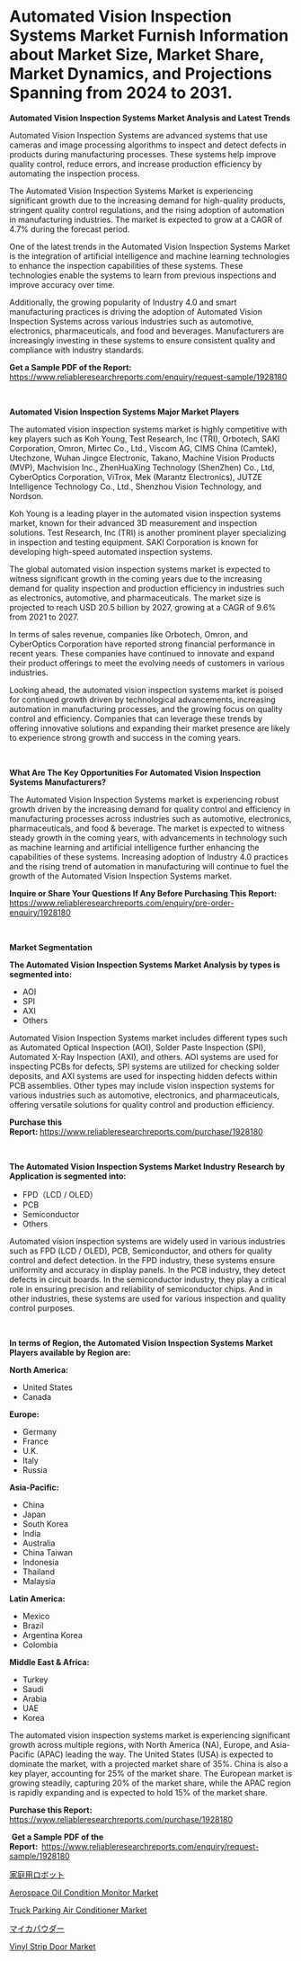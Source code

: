 <p><h1>Automated Vision Inspection Systems Market Furnish Information about Market Size, Market Share, Market Dynamics, and Projections Spanning from 2024 to 2031.</h1></p><p><strong>Automated Vision Inspection Systems Market Analysis and Latest Trends</strong></p>
<p><p>Automated Vision Inspection Systems are advanced systems that use cameras and image processing algorithms to inspect and detect defects in products during manufacturing processes. These systems help improve quality control, reduce errors, and increase production efficiency by automating the inspection process.</p><p>The Automated Vision Inspection Systems Market is experiencing significant growth due to the increasing demand for high-quality products, stringent quality control regulations, and the rising adoption of automation in manufacturing industries. The market is expected to grow at a CAGR of 4.7% during the forecast period.</p><p>One of the latest trends in the Automated Vision Inspection Systems Market is the integration of artificial intelligence and machine learning technologies to enhance the inspection capabilities of these systems. These technologies enable the systems to learn from previous inspections and improve accuracy over time.</p><p>Additionally, the growing popularity of Industry 4.0 and smart manufacturing practices is driving the adoption of Automated Vision Inspection Systems across various industries such as automotive, electronics, pharmaceuticals, and food and beverages. Manufacturers are increasingly investing in these systems to ensure consistent quality and compliance with industry standards.</p></p>
<p><strong>Get a Sample PDF of the Report:&nbsp;</strong> <a href="https://www.reliableresearchreports.com/enquiry/request-sample/1928180">https://www.reliableresearchreports.com/enquiry/request-sample/1928180</a></p>
<p>&nbsp;</p>
<p><strong>Automated Vision Inspection Systems Major Market Players</strong></p>
<p><p>The automated vision inspection systems market is highly competitive with key players such as Koh Young, Test Research, Inc (TRI), Orbotech, SAKI Corporation, Omron, Mirtec Co., Ltd., Viscom AG, CIMS China (Camtek), Utechzone, Wuhan Jingce Electronic, Takano, Machine Vision Products (MVP), Machvision Inc., ZhenHuaXing Technology (ShenZhen) Co., Ltd, CyberOptics Corporation, ViTrox, Mek (Marantz Electronics), JUTZE Intelligence Technology Co., Ltd., Shenzhou Vision Technology, and Nordson.</p><p>Koh Young is a leading player in the automated vision inspection systems market, known for their advanced 3D measurement and inspection solutions. Test Research, Inc (TRI) is another prominent player specializing in inspection and testing equipment. SAKI Corporation is known for developing high-speed automated inspection systems.</p><p>The global automated vision inspection systems market is expected to witness significant growth in the coming years due to the increasing demand for quality inspection and production efficiency in industries such as electronics, automotive, and pharmaceuticals. The market size is projected to reach USD 20.5 billion by 2027, growing at a CAGR of 9.6% from 2021 to 2027.</p><p>In terms of sales revenue, companies like Orbotech, Omron, and CyberOptics Corporation have reported strong financial performance in recent years. These companies have continued to innovate and expand their product offerings to meet the evolving needs of customers in various industries.</p><p>Looking ahead, the automated vision inspection systems market is poised for continued growth driven by technological advancements, increasing automation in manufacturing processes, and the growing focus on quality control and efficiency. Companies that can leverage these trends by offering innovative solutions and expanding their market presence are likely to experience strong growth and success in the coming years.</p></p>
<p>&nbsp;</p>
<p><strong>What Are The Key Opportunities For Automated Vision Inspection Systems Manufacturers?</strong></p>
<p><p>The Automated Vision Inspection Systems market is experiencing robust growth driven by the increasing demand for quality control and efficiency in manufacturing processes across industries such as automotive, electronics, pharmaceuticals, and food & beverage. The market is expected to witness steady growth in the coming years, with advancements in technology such as machine learning and artificial intelligence further enhancing the capabilities of these systems. Increasing adoption of Industry 4.0 practices and the rising trend of automation in manufacturing will continue to fuel the growth of the Automated Vision Inspection Systems market.</p></p>
<p><strong>Inquire or Share Your Questions If Any Before Purchasing This Report:</strong> <a href="https://www.reliableresearchreports.com/enquiry/pre-order-enquiry/1928180">https://www.reliableresearchreports.com/enquiry/pre-order-enquiry/1928180</a></p>
<p>&nbsp;</p>
<p><strong>Market Segmentation</strong></p>
<p><strong>The Automated Vision Inspection Systems Market Analysis by types is segmented into:</strong></p>
<p><ul><li>AOI</li><li>SPI</li><li>AXI</li><li>Others</li></ul></p>
<p><p>Automated Vision Inspection Systems market includes different types such as Automated Optical Inspection (AOI), Solder Paste Inspection (SPI), Automated X-Ray Inspection (AXI), and others. AOI systems are used for inspecting PCBs for defects, SPI systems are utilized for checking solder deposits, and AXI systems are used for inspecting hidden defects within PCB assemblies. Other types may include vision inspection systems for various industries such as automotive, electronics, and pharmaceuticals, offering versatile solutions for quality control and production efficiency.</p></p>
<p><strong>Purchase this Report:&nbsp;</strong><a href="https://www.reliableresearchreports.com/purchase/1928180">https://www.reliableresearchreports.com/purchase/1928180</a></p>
<p>&nbsp;</p>
<p><strong>The Automated Vision Inspection Systems Market Industry Research by Application is segmented into:</strong></p>
<p><ul><li>FPD（LCD / OLED）</li><li>PCB</li><li>Semiconductor</li><li>Others</li></ul></p>
<p><p>Automated vision inspection systems are widely used in various industries such as FPD (LCD / OLED), PCB, Semiconductor, and others for quality control and defect detection. In the FPD industry, these systems ensure uniformity and accuracy in display panels. In the PCB industry, they detect defects in circuit boards. In the semiconductor industry, they play a critical role in ensuring precision and reliability of semiconductor chips. And in other industries, these systems are used for various inspection and quality control purposes.</p></p>
<p>&nbsp;</p>
<p><strong>In terms of Region, the Automated Vision Inspection Systems Market Players available by Region are:</strong></p>
<p>
    <p> <strong> North America: </strong>
        <ul>
            <li>United States</li>
            <li>Canada</li>
        </ul>
        </p> 
    <p> <strong> Europe: </strong>
        <ul>
            <li>Germany</li>
            <li>France</li>
            <li>U.K.</li>
            <li>Italy</li>
            <li>Russia</li>
        </ul>
        </p> 
    <p> <strong> Asia-Pacific: </strong>
        <ul>
            <li>China</li>
            <li>Japan</li>
            <li>South Korea</li>
            <li>India</li>
            <li>Australia</li>
            <li>China Taiwan</li>
            <li>Indonesia</li>
            <li>Thailand</li>
            <li>Malaysia</li>
        </ul>
        </p> 
    <p> <strong> Latin America: </strong>
        <ul>
            <li>Mexico</li>
            <li>Brazil</li>
            <li>Argentina Korea</li>
            <li>Colombia</li>
        </ul>
        </p> 
    <p> <strong> Middle East & Africa: </strong>
        <ul>
            <li>Turkey</li>
            <li>Saudi</li>
            <li>Arabia</li>
            <li>UAE</li>
            <li>Korea</li>
        </ul>
    </p>
    </p>
<p><p>The automated vision inspection systems market is experiencing significant growth across multiple regions, with North America (NA), Europe, and Asia-Pacific (APAC) leading the way. The United States (USA) is expected to dominate the market, with a projected market share of 35%. China is also a key player, accounting for 25% of the market share. The European market is growing steadily, capturing 20% of the market share, while the APAC region is rapidly expanding and is expected to hold 15% of the market share.</p></p>
<p><strong>Purchase this Report: </strong><a href="https://www.reliableresearchreports.com/purchase/1928180">https://www.reliableresearchreports.com/purchase/1928180</a></p>
<p>&nbsp;<strong>Get a Sample PDF of the Report:&nbsp;&nbsp;</strong><a href="https://www.reliableresearchreports.com/enquiry/request-sample/1928180">https://www.reliableresearchreports.com/enquiry/request-sample/1928180</a></p>
<p><strong></strong></p>
<p><p><a href="https://medium.com/@ufukkocak157/%E5%9B%BD%E5%86%85%E3%83%AD%E3%83%9C%E3%83%83%E3%83%88%E5%B8%82%E5%A0%B4-%E7%A8%AE%E9%A1%9E-%E5%BF%9C%E7%94%A8-%E5%9C%B0%E7%90%86%E3%81%AB%E3%82%88%E3%82%8B%E5%8C%85%E6%8B%AC%E7%9A%84%E3%81%AA%E8%A9%95%E4%BE%A1-b18e2511ce37">家庭用ロボット</a></p><p><a href="https://flame-sidecar-702.notion.site/Aerospace-Oil-Condition-Monitor-Market-Research-Report-Unlocks-Analysis-on-the-Market-Financial-Stat-c017df7b5867482c8a26cd9fb7a25056">Aerospace Oil Condition Monitor Market</a></p><p><a href="https://view.publitas.com/reportprime-1/truck-parking-air-conditioner-market-size-and-examines-its-market-scope-with-a-primary-focus-on-growth-opportunities-and-forecasted-trends-spanning-from-2024-to-2031/">Truck Parking Air Conditioner Market</a></p><p><a href="https://medium.com/@ufukkocak157/%E3%83%9E%E3%82%A4%E3%82%AB%E3%83%91%E3%82%A6%E3%83%80%E3%83%BC%E3%83%9E%E3%83%BC%E3%82%B1%E3%83%83%E3%83%88%E8%A6%8F%E6%A8%A1-%E5%B8%82%E5%A0%B4%E5%B1%95%E6%9C%9B%E3%81%8A%E3%82%88%E3%81%B3%E5%B8%82%E5%A0%B4%E4%BA%88%E6%B8%AC-2024%E5%B9%B4%E3%81%8B%E3%82%892031%E5%B9%B4-c6223ac4b167">マイカパウダー</a></p><p><a href="https://view.publitas.com/reportprime-1/vinyl-strip-door-market-research-report-unlocks-analysis-on-the-market-financial-status-market-size-and-market-revenue-upto-2031/">Vinyl Strip Door Market</a></p></p>